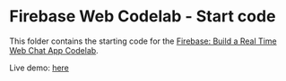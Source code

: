 # Firebase Web Codelab - Start code

This folder contains the starting code for the [Firebase: Build a Real Time Web Chat App Codelab](https://codelabs.developers.google.com/codelabs/firebase-web/).

Live demo: [here](https://fir-lab-ronsong-8377c.firebaseapp.com)
